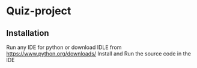 # Quiz-project

## Installation
Run any IDE for python or download IDLE from https://www.python.org/downloads/
   Install and Run the source code in the IDE
